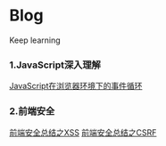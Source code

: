 # Blog
Keep learning

### 1.JavaScript深入理解

[JavaScript在浏览器环境下的事件循环](https://github.com/dora1995/Blog/issues/1)

### 2.前端安全

[前端安全总结之XSS](https://github.com/dora1995/Blog/issues/2)
[前端安全总结之CSRF](https://github.com/dora1995/Blog/issues/3)
